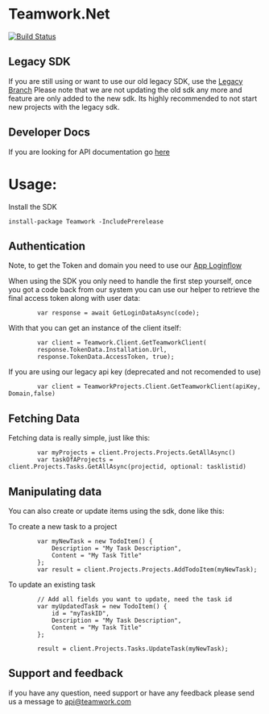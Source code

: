 # Teamwork.Net
[![Build Status](https://travis-ci.com/Teamwork/dotnet.svg?token=R12oYgGSHPyyQRhqQcMP&branch=master)](https://travis-ci.com/Teamwork/dotnet)

## Legacy SDK
If you are still using or want to use our old legacy SDK, use the [Legacy Branch](https://github.com/Teamwork/dotnet/tree/legacy)
Please note that we are not updating the old sdk any more and feature are only added to the new sdk. Its highly recommended to not start new projects with the legacy sdk. 

## Developer Docs
If you are looking for API documentation go [here](http://developer.teamwork.com)

# Usage: 
Install the SDK

`install-package Teamwork -IncludePrerelease`

## Authentication
Note, to get the Token and domain you need to use our [App Loginflow](https://developer.teamwork.com/projects/authentication-questions/how-to-authenticate-via-app-login-flow)

When using the SDK you only need to handle the first step yourself, once you got a code back from our system you can use our helper to retrieve the final access token along with user data:

            var response = await GetLoginDataAsync(code);

With that you can get an instance of the client itself:

            var client = Teamwork.Client.GetTeamworkClient(
            response.TokenData.Installation.Url,
            response.TokenData.AccessToken, true);

If you are using our legacy api key (deprecated and not recomended to use)

            var client = TeamworkProjects.Client.GetTeamworkClient(apiKey, Domain,false)





## Fetching Data
Fetching data is really simple, just like this:

            var myProjects = client.Projects.Projects.GetAllAsync()
            var taskOfAProjects = client.Projects.Tasks.GetAllAsync(projectid, optional: tasklistid)

## Manipulating data
You can also create or update items using the sdk, done like this:

To create a new task to a project

            var myNewTask = new TodoItem() {
                Description = "My Task Description",
                Content = "My Task Title"
            };
            var result = client.Projects.Projects.AddTodoItem(myNewTask);

To update an existing task

            // Add all fields you want to update, need the task id
            var myUpdatedTask = new TodoItem() {
                id = "myTaskID",
                Description = "My Task Description",
                Content = "My Task Title"
            };

            result = client.Projects.Tasks.UpdateTask(myNewTask);
            
## Support and feedback
if you have any question, need support or have any feedback please send us a message to [api@teamwork.com](mailto:api@teamwork.com)

